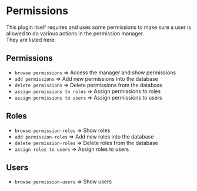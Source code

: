 # Permissions

This plugin itself requires and uses some permissions to make sure a user is allowed to do various actions in the permission manager.  
They are listed here:

## Permissions

- `browse permissions`              => Access the manager and show permissions
- `add permissions`                 => Add new permissions into the database
- `delete permissions`              => Delete permissions from the database
- `assign permissions to roles`     => Assign permissions to roles
- `assign permissions to users`     => Assign permissions to users

## Roles

- `browse permission-roles`         => Show roles
- `add permission-roles`            => Add new roles into the database
- `delete permission-roles`         => Delete roles from the database
- `assign roles to users`           => Assign roles to users

## Users

- `browse permission-users`         => Show users